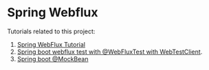 # Spring Webflux

Tutorials related to this project:

1. [Spring WebFlux Tutorial](https://howtodoinjava.com/spring-webflux/spring-webflux-tutorial/)
2. [Spring boot webflux test with @WebFluxTest with WebTestClient](https://howtodoinjava.com/spring-webflux/webfluxtest-with-webtestclient/).
3. [Spring boot @MockBean](https://howtodoinjava.com/spring-boot2/spring-mockbean-annotation/)